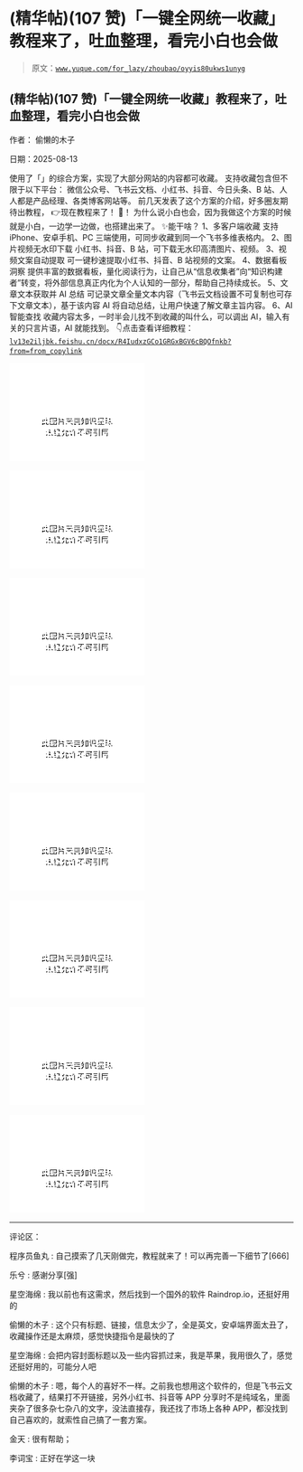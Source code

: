# (精华帖)(107 赞)「一键全网统一收藏」教程来了，吐血整理，看完小白也会做

> 原文：[`www.yuque.com/for_lazy/zhoubao/oyyis80ukws1unyg`](https://www.yuque.com/for_lazy/zhoubao/oyyis80ukws1unyg)

## (精华帖)(107 赞)「一键全网统一收藏」教程来了，吐血整理，看完小白也会做

作者： 偷懒的木子

日期：2025-08-13

使用了「」的综合方案，实现了大部分网站的内容都可收藏。 支持收藏包含但不限于以下平台：
微信公众号、飞书云文档、小红书、抖音、今日头条、B 站、人人都是产品经理、各类博客网站等。 前几天发表了这个方案的介绍，好多圈友期待出教程， 👉现在教程来了！ 🙏！ 为什么说小白也会，因为我做这个方案的时候就是小白，一边学一边做，也搭建出来了。 ✨能干啥？ 1、多客户端收藏 支持 iPhone、安卓手机、PC
三端使用，可同步收藏到同一个飞书多维表格内。 2、图片视频无水印下载 小红书、抖音、B 站，可下载无水印高清图片、视频。 3、视频文案自动提取
可一键秒速提取小红书、抖音、B 站视频的文案。 4、数据看板洞察
提供丰富的数据看板，量化阅读行为，让自己从“信息收集者”向“知识构建者”转变，将外部信息真正内化为个人认知的一部分，帮助自己持续成长。
5、文章文本获取并 AI 总结 可记录文章全量文本内容（飞书云文档设置不可复制也可存下文章文本），基于该内容 AI 将自动总结，让用户快速了解文章主旨内容。
6、AI 智能查找 收藏内容太多，一时半会儿找不到收藏的叫什么，可以调出 AI，输入有关的只言片语，AI 就能找到。 👇点击查看详细教程： [`lv13e2iljbk.feishu.cn/docx/R4IudxzGCo1GRGxBGV6cBQOfnkb?from=from_copylink`](https://lv13e2iljbk.feishu.cn/docx/R4IudxzGCo1GRGxBGV6cBQOfnkb?from=from_copylink)

![](img/3f6fd06cc5b06825bc82bfbfccb837ba.png "None")

![](img/ac211022707bc5b71992f5a0e2a1d65e.png "None")

![](img/4b4de218360328ef93dbc90a455c2fa8.png "None")

![](img/019785adad562f4528a84c9c6a98561a.png "None")

![](img/cf4518020681eec43a2c644e1cf78af4.png "None")

![](img/d8855e2c994994745d80b3e8e25e24fe.png "None")

![](img/32273898a3feaf74569f3ca95efbb0fd.png "None")

![](img/0606d747528c6cf1fe939f725651cf89.png "None")

* * *

评论区：

程序员鱼丸 : 自己摸索了几天刚做完，教程就来了！可以再完善一下细节了[666]

乐兮 : 感谢分享[强]

星空海绵 : 我以前也有这需求，然后找到一个国外的软件 Raindrop.io，还挺好用的

偷懒的木子 : 这个只有标题、链接，信息太少了，全是英文，安卓端界面太丑了，收藏操作还是太麻烦，感觉快捷指令是最快的了

星空海绵 : 会把内容封面标题以及一些内容抓过来，我是苹果，我用很久了，感觉还挺好用的，可能分人吧

偷懒的木子 : 嗯，每个人的喜好不一样。之前我也想用这个软件的，但是飞书云文档收藏了，结果打不开链接，另外小红书、抖音等 APP 分享时不是纯域名，里面夹杂了很多杂七杂八的文字，没法直接存，我还找了市场上各种 APP，都没找到自己喜欢的，就索性自己搞了一套方案。

金天 : 很有帮助；

李词宝 : 正好在学这一块
